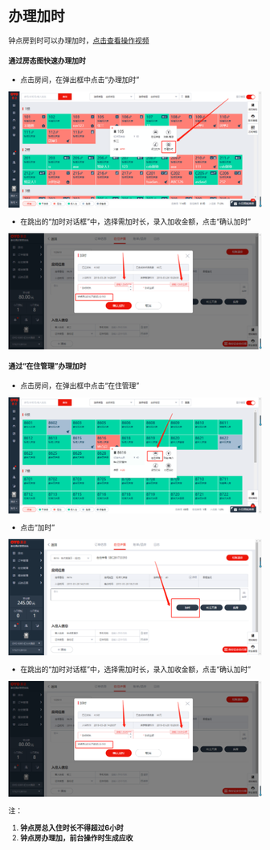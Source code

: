 # 办理加时

钟点房到时可以办理加时，[点击查看操作视频](http://crs-pms-vidio.oss-cn-beijing.aliyuncs.com/%E9%92%9F%E7%82%B9%E6%88%BF%E5%8A%A0%E6%97%B6.mp4)

#### 通过房态图快速办理加时

* 点击房间，在弹出框中点击“办理加时”

![](../../../.gitbook/assets/image%20%28303%29.png)

* 在跳出的“加时对话框”中，选择需加时长，录入加收金额，点击“确认加时”

![](../../../.gitbook/assets/image%20%28799%29.png)

#### 通过“在住管理”办理加时

* 点击房间，在弹出框中点击“在住管理”

![](../../../.gitbook/assets/image%20%28597%29.png)

* 点击“加时”

![](../../../.gitbook/assets/image%20%28483%29.png)

* 在跳出的“加时对话框”中，选择需加时长，录入加收金额，点击“确认加时”

![](../../../.gitbook/assets/image%20%28363%29.png)

注：

1. **钟点房总入住时长不得超过6小时**
2.  **钟点房办理加，前台操作时生成应收**

